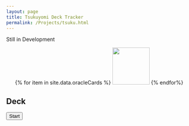 ```yaml
---
layout: page
title: Tsukuyomi Deck Tracker
permalink: /Projects/tsuku.html
---
```


Still in Development

<script src="../js/tsuku.js"></script>

<!-- Fill Deck -->
<ul>
{% for item in site.data.oracleCards %}
    <img src="{{item.img}}" width=100px onclick="addCard('{{item.name}}', '{{item.img}}')">
{% endfor%}
</ul>

<!--
    draw starting hand
    draw
    tell what cards you've drawn
    search tsukuyomi
    draw and replace
-->
<h2>Deck</h2>
<ul>
    <span id="deckPlace"></span>
</ul>
<button>Start</button>